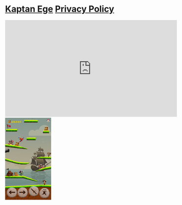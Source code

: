# [Kaptan Ege](https://crashentertainment.github.io/) [Privacy Policy](https://crashentertainment.github.io/privacypolicy)

<div style="text-align: center;">
  <iframe width="560" height="315" src="https://www.youtube.com/embed/wUXnHaUFbms?si=tPriBBIb1_EoFNSA" 
    title="YouTube video player" frameborder="0" allow="accelerometer; autoplay; clipboard-write; encrypted-media; gyroscope; picture-in-picture; web-share" 
    referrerpolicy="strict-origin-when-cross-origin" allowfullscreen>
  </iframe>
</div>

<style>
  /* Küçük resim stili */
  .thumbnail {
    width: 150px;  /* Küçük boyut */
    cursor: pointer;
    transition: 0.3s;
  }
  .thumbnail:hover {
    opacity: 0.8;
  }

  /* Modal arka planı */
  .modal {
    display: none; 
    position: fixed; 
    z-index: 1000; 
    padding-top: 60px; 
    left: 0; top: 0;
    width: 100%; height: 100%;
    overflow: auto; 
    background-color: rgba(0,0,0,0.8);
  }

  /* Modal içindeki büyük resim */
  .modal-content {
    margin: auto;
    display: block;
    max-width: 90%;
    max-height: 80%;
  }

  /* Kapatma butonu */
  .close {
    position: absolute;
    top: 30px;
    right: 35px;
    color: white;
    font-size: 40px;
    font-weight: bold;
    cursor: pointer;
  }
</style>

<!-- Küçük resim -->
<img id="myImg" class="thumbnail" src="images/pc.png" alt="Resim Açıklaması">

<!-- Modal -->
<div id="myModal" class="modal">
  <span class="close">&times;</span>
  <img class="modal-content" id="imgBig">
</div>

<script>
  // Elemanları seç
  const modal = document.getElementById("myModal");
  const img = document.getElementById("myImg");
  const modalImg = document.getElementById("imgBig");
  const closeBtn = document.getElementsByClassName("close")[0];

  // Küçük resme tıklandığında modal açılır, büyük resim modalda gösterilir
  img.onclick = function(){
    modal.style.display = "block";
    modalImg.src = this.src;
  }

  // Kapatma butonuna tıklayınca modal kapanır
  closeBtn.onclick = function() {
    modal.style.display = "none";
  }

  // Modal dışına tıklayınca da kapatılabilir
  modal.onclick = function(event) {
    if(event.target === modal){
      modal.style.display = "none";
    }
  }
</script>

